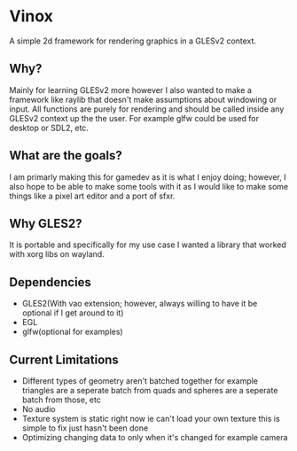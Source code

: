 # Vinox
A simple 2d framework for rendering graphics in a GLESv2 context.

Why?
-----
Mainly for learning GLESv2 more however I also wanted to make a framework like raylib that doesn't
make assumptions about windowing or input. All functions are purely for rendering and should be called
inside any GLESv2 context up the the user. For example glfw could be used for desktop or SDL2, etc.

What are the goals?
--------------------
I am primarly making this for gamedev as it is what I enjoy doing; however, I also hope to be able to
make some tools with it as I would like to make some things like a pixel art editor and a port of sfxr.

Why GLES2?
----------
It is portable and specifically for my use case I wanted a library that worked with xorg libs on wayland.

Dependencies
------------
* GLES2(With vao extension; however, always willing to have it be optional if I get around to it)
* EGL
* glfw(optional for examples)

Current Limitations
--------------------
* Different types of geometry aren't batched together for example triangles are a seperate batch from quads
and spheres are a seperate batch from those, etc
* No audio
* Texture system is static right now ie can't load your own texture this is simple to fix just hasn't been
done
* Optimizing changing data to only when it's changed for example camera
